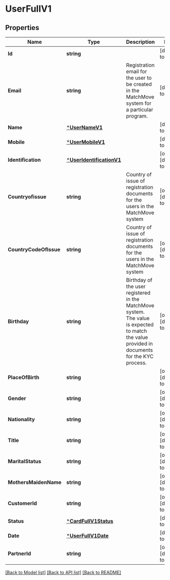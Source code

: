 # UserFullV1

## Properties
Name | Type | Description | Notes
------------ | ------------- | ------------- | -------------
**Id** | **string** |  | [default to null]
**Email** | **string** | Registration email for the user to be created in the MatchMove system for a particular program. | [default to null]
**Name** | [***UserNameV1**](User_name.v1.md) |  | [default to null]
**Mobile** | [***UserMobileV1**](User_mobile.v1.md) |  | [default to null]
**Identification** | [***UserIdentificationV1**](User_identification.v1.md) |  | [optional] [default to null]
**Countryofissue** | **string** | Country of issue of registration documents for the users in the MatchMove system | [optional] [default to null]
**CountryCodeOfIssue** | **string** | Country of issue of registration documents for the users in the MatchMove system | [optional] [default to null]
**Birthday** | **string** | Birthday of the user registered in the MatchMove system. The value is expected to match the value provided in documents for the KYC process. | [optional] [default to null]
**PlaceOfBirth** | **string** |  | [optional] [default to null]
**Gender** | **string** |  | [optional] [default to null]
**Nationality** | **string** |  | [optional] [default to null]
**Title** | **string** |  | [optional] [default to null]
**MaritalStatus** | **string** |  | [optional] [default to null]
**MothersMaidenName** | **string** |  | [optional] [default to null]
**CustomerId** | **string** |  | [optional] [default to null]
**Status** | [***CardFullV1Status**](Card_full.v1_status.md) |  | [default to null]
**Date** | [***UserFullV1Date**](User_full.v1_date.md) |  | [default to null]
**PartnerId** | **string** |  | [optional] [default to null]

[[Back to Model list]](../README.md#documentation-for-models) [[Back to API list]](../README.md#documentation-for-api-endpoints) [[Back to README]](../README.md)

